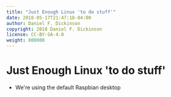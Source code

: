 ```yaml
---
title: "Just Enough Linux 'to do stuff'"
date: 2018-05-17T21:47:18-04:00
author: Daniel F. Dickinson
copyright: 2018 Daniel F. Dickinson
license: CC-BY-SA-4.0
weight: 800000
---
```


# Just Enough Linux 'to do stuff'

  * We're using the default Raspbian desktop</para></listitem>
